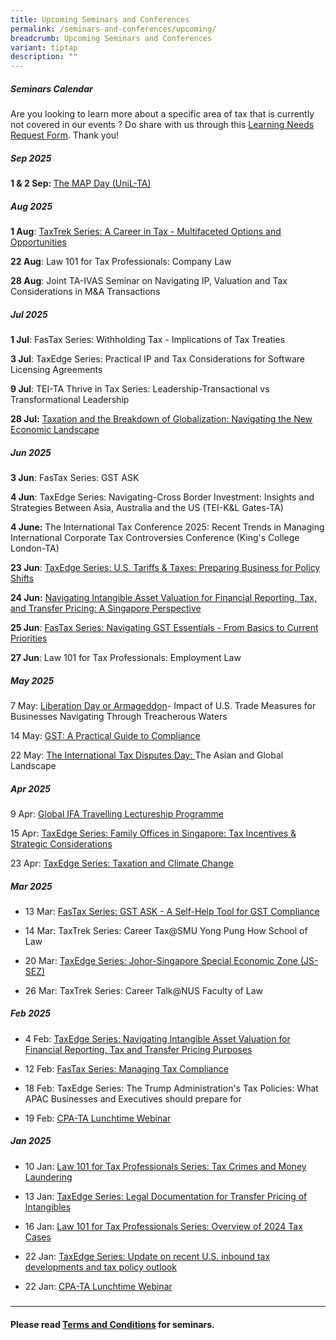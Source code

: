 ```yaml
---
title: Upcoming Seminars and Conferences
permalink: /seminars-and-conferences/upcoming/
breadcrumb: Upcoming Seminars and Conferences
variant: tiptap
description: ""
---
```

<h5><strong>Seminars Calendar</strong></h5>
<p>Are you looking to learn more about a specific area of tax that is currently
not covered in our events ? Do share with us through this <a href="https://form.gov.sg/5d2c51283703d80011e52615" rel="noopener noreferrer nofollow" target="_blank">Learning Needs Request Form</a>.
Thank you!</p>
<p></p>
<h5><strong>Sep 2025</strong></h5>
<p><strong>1 &amp; 2 Sep: </strong><a href="https://www.unil.ch/news/fr/1747729178585" rel="noopener nofollow" target="_blank">The MAP Day (UniL-TA)</a>
</p>
<h5><strong>Aug 2025</strong></h5>
<p><strong>1 Aug</strong>: <a href="https://www.taxacademy.sg/taxtrek-series/" rel="noopener nofollow" target="_blank">TaxTrek Series: A Career in Tax - Multifaceted Options and Opportunities</a>
</p>
<p><strong>22 Aug</strong>: Law 101 for Tax Professionals: Company Law</p>
<p><strong>28 Aug</strong>: Joint TA-IVAS Seminar on Navigating IP, Valuation
and Tax Considerations in M&amp;A Transactions</p>
<p></p>
<h5><strong>Jul 2025</strong></h5>
<p><strong>1 Jul</strong>: FasTax Series: Withholding Tax - Implications
of Tax Treaties</p>
<p><strong>3 Jul</strong>: TaxEdge Series: Practical IP and Tax Considerations
for Software Licensing Agreements</p>
<p><strong>9 Jul</strong>: TEI-TA Thrive in Tax Series: Leadership-Transactional
vs Transformational Leadership</p>
<p><strong>28 Jul:</strong>  <a href="https://lnkd.in/g7swRZu6" rel="noopener nofollow" target="_blank">Taxation and the Breakdown of Globalization: Navigating the New Economic Landscape</a>
</p>
<h5><strong>Jun 2025</strong></h5>
<p><strong>3 Jun</strong>: FasTax Series: GST ASK</p>
<p><strong>4 Jun</strong>: TaxEdge Series: Navigating-Cross Border Investment:
Insights and Strategies Between Asia, Australia and the US (TEI-K&amp;L
Gates-TA)</p>
<p><strong>4 June:</strong> The International Tax Conference 2025: Recent
Trends in Managing International Corporate Tax Controversies Conference
(King's College London-TA)</p>
<p><strong>23 Jun</strong>: <a href="https://www.taxacademy.sg/taxedge-series/" rel="noopener nofollow" target="_blank">TaxEdge Series: U.S. Tariffs &amp; Taxes: Preparing Business for Policy Shifts</a>
</p>
<p><strong>24 Jun:</strong>  <a href="https://lnkd.in/gvQV_RcB" rel="noopener nofollow" target="_blank">Navigating Intangible Asset Valuation for Financial Reporting, Tax, and Transfer Pricing: A Singapore Perspective</a>
</p>
<p><strong>25 Jun</strong>: <a href="https://www.taxacademy.sg/fastax-series-stamp-duty-101/" rel="noopener nofollow" target="_blank">FasTax Series: Navigating GST Essentials - From Basics to Current Priorities</a>
</p>
<p><strong>27 Jun</strong>: Law 101 for Tax Professionals: Employment Law</p>
<p></p>
<h5><strong>May 2025</strong></h5>
<p>7 May: <a href="https://www.taxacademy.sg/taxedge-series/" rel="noopener nofollow" target="_blank">Liberation Day or Armageddon</a>-
Impact of U.S. Trade Measures for Businesses Navigating Through Treacherous
Waters</p>
<p>14 May: <a href="https://www.taxacademy.sg/fastax-series-stamp-duty-101/" rel="noopener nofollow" target="_blank">GST: A Practical Guide to Compliance</a>
</p>
<p>22 May: <a href="https://www.taxacademy.sg/the-international-tax-dispute-day/" rel="noopener nofollow" target="_blank">The International Tax Disputes Day: </a>The
Asian and Global Landscape</p>
<h5><strong>Apr 2025</strong></h5>
<p>9 Apr: <a href="https://www.taxacademy.sg/global-ifa-travelling-lectureship-programme-2025/" rel="noopener nofollow" target="_blank">Global IFA Travelling Lectureship Programme</a>
</p>
<p>15 Apr: <a href="https://www.taxacademy.sg/taxedge-series/" rel="noopener nofollow" target="_blank">TaxEdge Series: Family Offices in Singapore: Tax Incentives &amp; Strategic Considerations</a>
</p>
<p>23 Apr: <a href="https://www.taxacademy.sg/taxedge-series/" rel="noopener nofollow" target="_blank">TaxEdge Series: Taxation and Climate Change</a>
</p>
<p></p>
<h5><strong>Mar 2025</strong></h5>
<ul data-tight="true" class="tight">
<li>
<p>13 Mar: <a href="https://www.taxacademy.sg/fastax-series-stamp-duty-101/" rel="noopener nofollow" target="_blank">FasTax Series: GST ASK - A Self-Help Tool for GST Compliance</a>
</p>
</li>
<li>
<p>14 Mar: TaxTrek Series: Career Tax@SMU Yong Pung How School of Law</p>
</li>
<li>
<p>20 Mar: <a href="https://www.taxacademy.sg/taxedge-series/" rel="noopener nofollow" target="_blank">TaxEdge Series: Johor-Singapore Special Economic Zone (JS-SEZ)</a>
</p>
</li>
<li>
<p>26 Mar: TaxTrek Series: Career Talk@NUS Faculty of Law</p>
</li>
</ul>
<h5><strong>Feb 2025</strong></h5>
<p></p>
<ul data-tight="true" class="tight">
<li>
<p>4 Feb: <a href="https://www.taxacademy.sg/taxedge-series/" rel="noopener nofollow" target="_blank">TaxEdge Series: Navigating Intangible Asset Valuation for Financial Reporting, Tax and Transfer Pricing Purposes</a>
</p>
</li>
<li>
<p>12 Feb: <a href="/fastax-series-stamp-duty-101/" rel="noopener nofollow" target="_blank">FasTax Series: Managing Tax Compliance</a>
</p>
</li>
<li>
<p>18 Feb: TaxEdge Series: The Trump Administration's Tax Policies: What
APAC Businesses and Executives should prepare for</p>
</li>
<li>
<p>19 Feb: <a href="https://events.cpaaustralia.com.au/event/1a06a7cf-1fd4-4bcf-befe-cee740beb94f/summary" rel="noopener nofollow" target="_blank">CPA-TA Lunchtime Webinar</a>
</p>
</li>
</ul>
<h5><strong>Jan 2025</strong></h5>
<ul data-tight="true" class="tight">
<li>
<p>10 Jan: <a href="https://www.taxacademy.sg/law-101-for-tax-professionals-series/" rel="noopener nofollow" target="_blank">Law 101 for Tax Professionals Series: Tax Crimes and Money Laundering</a>
</p>
</li>
<li>
<p>13 Jan: <a href="https://www.taxacademy.sg/taxedge-series/" rel="noopener nofollow" target="_blank">TaxEdge Series: Legal Documentation for Transfer Pricing of Intangibles</a>
</p>
</li>
<li>
<p>16 Jan: <a href="https://www.taxacademy.sg/law-101-for-tax-professionals-series/" rel="noopener nofollow" target="_blank">Law 101 for Tax Professionals Series: Overview of 2024 Tax Cases</a>
</p>
</li>
<li>
<p>22 Jan: <a href="https://www.taxacademy.sg/taxedge-series/" rel="noopener nofollow" target="_blank">TaxEdge Series: Update on recent U.S. inbound tax developments and tax policy outlook</a>
</p>
</li>
<li>
<p>22 Jan: <a href="https://events.cpaaustralia.com.au/event/1425b47a-6716-4b6a-b06b-3e24ca830106/summary" rel="noopener nofollow" target="_blank">CPA-TA Lunchtime Webinar</a>
</p>
</li>
</ul>
<h5></h5>
<hr>
<h4></h4>
<p><strong>Please read <a href="https://www.taxacademy.sg/executive-tax-programmes/terms-and-conditions/" rel="noopener noreferrer nofollow" target="_blank">Terms and Conditions</a> for seminars.</strong>
</p>